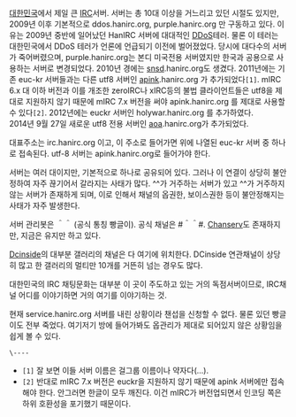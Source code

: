 [대한민국](%EB%8C%80%ED%95%9C%EB%AF%BC%EA%B5%AD.md)에서 제일 큰 [IRC](IRC.md)서버.
서버는 총 10대 이상을 거느리고 있던 시절도 있지만, 2009년 이후 기본적으로 ddos.hanirc.org,
purple.hanirc.org 만 구동하고 있다. 이유는 2009년 중반에 일어났던 HanIRC 서버에 대대적인
[DDoS](DDoS.md)테러. 물론 이 테러는 대한민국에서 DDoS 테러가 언론에 언급되기 이전에 벌어졌었다. 당시에 대다수의
서버가 죽어버렸으며, purple.hanirc.org는 본디 미국전용 서버였지만 한국과 공용으로 사용하는 서버로 변경되었다. 2010년
경에는 [snsd](%EC%86%8C%EB%85%80%EC%8B%9C%EB%8C%80.md).hanirc.org도 생겼다.
2011년에는 기존 euc-kr 서버들과는 다른 utf8 서버인
[apink](%EC%97%90%EC%9D%B4%ED%95%91%ED%81%AC.md).hanirc.org 가 추가되었다`[1]`.
mIRC 6.x 대 이하 버전과 이를 개조한 zeroIRC나 xIRC등의 불법 클라이언트들은 utf8을 제대로 지원하지 않기 때문에 mIRC
7.x 버전을 써야 apink.hanirc.org 를 제대로 사용할 수 있다`[2]`. 2012년에는 euckr 서버인
holywar.hanirc.org 를 추가하였다.  
2014년 9월 27일 새로운 utf8 전용 서버인 [aoa](AOA.md).hanirc.org가 추가되었다.

대표주소는 irc.hanirc.org 이고, 이 주소로 들어가면 위에 나열된 euc-kr 서버 중 하나로 접속된다. utf-8 서버는
apink.hanirc.org로 들어가야 한다.

서버는 여러 대이지만, 기본적으로 하나로 공유되어 있다. 그러나 이 연결이 상당히 불안정하여 자주 끊기어서 갈라지는 사태가 많다. ^^가
거주하는 서버가 있고 ^^가 거주하지 않는 서버가 존재하게 되며, 이로 인해서 채널의 옵권한, 보이스권한 등이 불안정해지는 사태가 자주
발생한다.

서버 관리봇은 ＾＾ (공식 통칭 빵글이). 공식 채널은 #＾＾#. [Chanserv](Chanserv.md)도 존재하지만, 지금은
유지만 하고 있다.

[Dcinside](Dcinside.md)의 대부분 갤러리의 채널은 다 여기에 위치한다. DCinside 연관채널이 상당히 많고 한
갤러리의 멀티만 10개를 거뜬히 넘는 경우도 많다.

대한민국의 IRC 채팅문화는 대부분 이 곳이 주도하고 있는 거의 독점서버이므로, IRC채널 어디를 이야기하면 거의 여기를 이야기하는 것.

현재 service.hanirc.org 서버를 내린 상황이라 챈섭을 신청할 수 없다. 물론 있던 빵글이도 전부 죽었다. 여기저기 방에
들어가봐도 옵관리가 제대로 되어있지 않은 상황임을 쉽게 볼 수 있다.

`\----`

  * `[1]` 잘 보면 이들 서버 이름은 걸그룹 이름이나 약자다(...).
  * `[2]` 반대로 mIRC 7.x 버전은 euckr을 지원하지 않기 때문에 apink 서버에만 접속해야 한다. 안그러면 한글이 모두 깨진다. 이건 mIRC가 버전업되면서 인코딩 쪽은 하위 호환성을 포기했기 때문이다.

